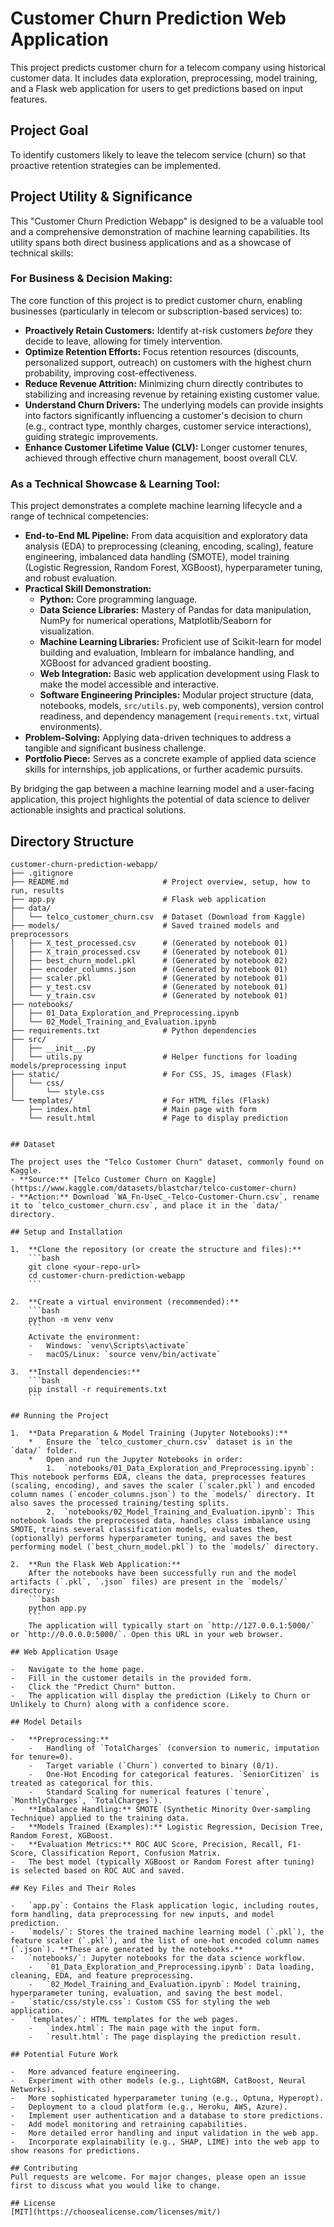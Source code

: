 # Customer Churn Prediction Web Application

This project predicts customer churn for a telecom company using historical customer data. It includes data exploration, preprocessing, model training, and a Flask web application for users to get predictions based on input features.

## Project Goal
To identify customers likely to leave the telecom service (churn) so that proactive retention strategies can be implemented.

## Project Utility & Significance

This "Customer Churn Prediction Webapp" is designed to be a valuable tool and a comprehensive demonstration of machine learning capabilities. Its utility spans both direct business applications and as a showcase of technical skills:

### For Business & Decision Making:
The core function of this project is to predict customer churn, enabling businesses (particularly in telecom or subscription-based services) to:

*   **Proactively Retain Customers:** Identify at-risk customers *before* they decide to leave, allowing for timely intervention.
*   **Optimize Retention Efforts:** Focus retention resources (discounts, personalized support, outreach) on customers with the highest churn probability, improving cost-effectiveness.
*   **Reduce Revenue Attrition:** Minimizing churn directly contributes to stabilizing and increasing revenue by retaining existing customer value.
*   **Understand Churn Drivers:** The underlying models can provide insights into factors significantly influencing a customer's decision to churn (e.g., contract type, monthly charges, customer service interactions), guiding strategic improvements.
*   **Enhance Customer Lifetime Value (CLV):** Longer customer tenures, achieved through effective churn management, boost overall CLV.

### As a Technical Showcase & Learning Tool:
This project demonstrates a complete machine learning lifecycle and a range of technical competencies:

*   **End-to-End ML Pipeline:** From data acquisition and exploratory data analysis (EDA) to preprocessing (cleaning, encoding, scaling), feature engineering, imbalanced data handling (SMOTE), model training (Logistic Regression, Random Forest, XGBoost), hyperparameter tuning, and robust evaluation.
*   **Practical Skill Demonstration:**
    *   **Python:** Core programming language.
    *   **Data Science Libraries:** Mastery of Pandas for data manipulation, NumPy for numerical operations, Matplotlib/Seaborn for visualization.
    *   **Machine Learning Libraries:** Proficient use of Scikit-learn for model building and evaluation, Imblearn for imbalance handling, and XGBoost for advanced gradient boosting.
    *   **Web Integration:** Basic web application development using Flask to make the model accessible and interactive.
    *   **Software Engineering Principles:** Modular project structure (data, notebooks, models, `src/utils.py`, web components), version control readiness, and dependency management (`requirements.txt`, virtual environments).
*   **Problem-Solving:** Applying data-driven techniques to address a tangible and significant business challenge.
*   **Portfolio Piece:** Serves as a concrete example of applied data science skills for internships, job applications, or further academic pursuits.

By bridging the gap between a machine learning model and a user-facing application, this project highlights the potential of data science to deliver actionable insights and practical solutions.

## Directory Structure
```text
customer-churn-prediction-webapp/
├── .gitignore
├── README.md                     # Project overview, setup, how to run, results
├── app.py                        # Flask web application
├── data/
│   └── telco_customer_churn.csv  # Dataset (Download from Kaggle)
├── models/                       # Saved trained models and preprocessors
│   ├── X_test_processed.csv      # (Generated by notebook 01)
│   ├── X_train_processed.csv     # (Generated by notebook 01)
│   ├── best_churn_model.pkl      # (Generated by notebook 02)
│   ├── encoder_columns.json      # (Generated by notebook 01)
│   ├── scaler.pkl                # (Generated by notebook 01)
│   ├── y_test.csv                # (Generated by notebook 01)
│   └── y_train.csv               # (Generated by notebook 01)
├── notebooks/
│   ├── 01_Data_Exploration_and_Preprocessing.ipynb
│   └── 02_Model_Training_and_Evaluation.ipynb
├── requirements.txt              # Python dependencies
├── src/
│   ├── __init__.py
│   └── utils.py                  # Helper functions for loading models/preprocessing input
├── static/                       # For CSS, JS, images (Flask)
│   └── css/
│       └── style.css
└── templates/                    # For HTML files (Flask)
    ├── index.html                # Main page with form
    └── result.html               # Page to display prediction


## Dataset

The project uses the "Telco Customer Churn" dataset, commonly found on Kaggle.
- **Source:** [Telco Customer Churn on Kaggle](https://www.kaggle.com/datasets/blastchar/telco-customer-churn)
- **Action:** Download `WA_Fn-UseC_-Telco-Customer-Churn.csv`, rename it to `telco_customer_churn.csv`, and place it in the `data/` directory.

## Setup and Installation

1.  **Clone the repository (or create the structure and files):**
    ```bash
    git clone <your-repo-url>
    cd customer-churn-prediction-webapp
    ```

2.  **Create a virtual environment (recommended):**
    ```bash
    python -m venv venv
    ```
    Activate the environment:
    -   Windows: `venv\Scripts\activate`
    -   macOS/Linux: `source venv/bin/activate`

3.  **Install dependencies:**
    ```bash
    pip install -r requirements.txt
    ```

## Running the Project

1.  **Data Preparation & Model Training (Jupyter Notebooks):**
    *   Ensure the `telco_customer_churn.csv` dataset is in the `data/` folder.
    *   Open and run the Jupyter Notebooks in order:
        1.  `notebooks/01_Data_Exploration_and_Preprocessing.ipynb`: This notebook performs EDA, cleans the data, preprocesses features (scaling, encoding), and saves the scaler (`scaler.pkl`) and encoded column names (`encoder_columns.json`) to the `models/` directory. It also saves the processed training/testing splits.
        2.  `notebooks/02_Model_Training_and_Evaluation.ipynb`: This notebook loads the preprocessed data, handles class imbalance using SMOTE, trains several classification models, evaluates them, (optionally) performs hyperparameter tuning, and saves the best performing model (`best_churn_model.pkl`) to the `models/` directory.

2.  **Run the Flask Web Application:**
    After the notebooks have been successfully run and the model artifacts (`.pkl`, `.json` files) are present in the `models/` directory:
    ```bash
    python app.py
    ```
    The application will typically start on `http://127.0.0.1:5000/` or `http://0.0.0.0:5000/`. Open this URL in your web browser.

## Web Application Usage

-   Navigate to the home page.
-   Fill in the customer details in the provided form.
-   Click the "Predict Churn" button.
-   The application will display the prediction (Likely to Churn or Unlikely to Churn) along with a confidence score.

## Model Details

-   **Preprocessing:**
    -   Handling of `TotalCharges` (conversion to numeric, imputation for tenure=0).
    -   Target variable (`Churn`) converted to binary (0/1).
    -   One-Hot Encoding for categorical features. `SeniorCitizen` is treated as categorical for this.
    -   Standard Scaling for numerical features (`tenure`, `MonthlyCharges`, `TotalCharges`).
-   **Imbalance Handling:** SMOTE (Synthetic Minority Over-sampling Technique) applied to the training data.
-   **Models Trained (Examples):** Logistic Regression, Decision Tree, Random Forest, XGBoost.
-   **Evaluation Metrics:** ROC AUC Score, Precision, Recall, F1-Score, Classification Report, Confusion Matrix.
-   The best model (typically XGBoost or Random Forest after tuning) is selected based on ROC AUC and saved.

## Key Files and Their Roles

-   `app.py`: Contains the Flask application logic, including routes, form handling, data preprocessing for new inputs, and model prediction.
-   `models/`: Stores the trained machine learning model (`.pkl`), the feature scaler (`.pkl`), and the list of one-hot encoded column names (`.json`). **These are generated by the notebooks.**
-   `notebooks/`: Jupyter notebooks for the data science workflow.
    -   `01_Data_Exploration_and_Preprocessing.ipynb`: Data loading, cleaning, EDA, and feature preprocessing.
    -   `02_Model_Training_and_Evaluation.ipynb`: Model training, hyperparameter tuning, evaluation, and saving the best model.
-   `static/css/style.css`: Custom CSS for styling the web application.
-   `templates/`: HTML templates for the web pages.
    -   `index.html`: The main page with the input form.
    -   `result.html`: The page displaying the prediction result.

## Potential Future Work

-   More advanced feature engineering.
-   Experiment with other models (e.g., LightGBM, CatBoost, Neural Networks).
-   More sophisticated hyperparameter tuning (e.g., Optuna, Hyperopt).
-   Deployment to a cloud platform (e.g., Heroku, AWS, Azure).
-   Implement user authentication and a database to store predictions.
-   Add model monitoring and retraining capabilities.
-   More detailed error handling and input validation in the web app.
-   Incorporate explainability (e.g., SHAP, LIME) into the web app to show reasons for predictions.

## Contributing
Pull requests are welcome. For major changes, please open an issue first to discuss what you would like to change.

## License
[MIT](https://choosealicense.com/licenses/mit/)
